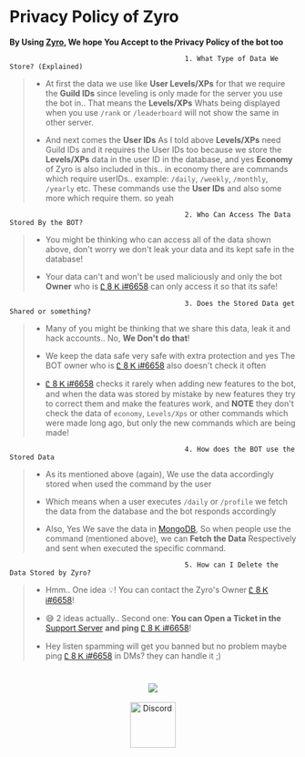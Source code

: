 # Privacy Policy of Zyro

**By Using [Zyro](https://discord.com/api/oauth2/authorize?client_id=877815459624411147&permissions=1102468931703&scope=bot%20applications.commands), We hope You Accept to the Privacy Policy of the bot too**

```
                                           1. What Type of Data We Store? (Explained)
```
> - At first the data we use like **User Levels/XPs** for that we require the **Guild IDs** since leveling is only made for the server you use the bot in.. That means the **Levels/XPs** Whats being displayed when you use `/rank` or `/leaderboard` will not show the same in other server. 
>
> - And next comes the **User IDs** As I told above **Levels/XPs** need Guild IDs and it requires the User IDs too because we store the **Levels/XPs** data in the user ID in the database, and yes **Economy** of Zyro is also included in this.. in economy there are commands which require userIDs.. example: `/daily`, `/weekly`, `/monthly`, `/yearly` etc. These commands use the **User IDs** and also some more which require them. so yeah 

```
                                           2. Who Can Access The Data Stored By the BOT?
```
> - You might be thinking who can access all of the data shown above, don't worry we don't leak your data and its kept safe in the database!
> 
> - Your data can't and won't be used maliciously and only the bot **Owner** who is [Ꮭ 8 Ꮶ Ꭵ#6658](https://discord.com/users/872442836166017064) can only access it so that its safe!

```
                                           3. Does the Stored Data get Shared or something?
```
> - Many of you might be thinking that we share this data, leak it and hack accounts.. No, **We Don't do that**!
> 
> - We keep the data safe very safe with extra protection and yes The BOT owner who is [Ꮭ 8 Ꮶ Ꭵ#6658](https://discord.com/users/872442836166017064) also doesn't check it often
> 
> - [Ꮭ 8 Ꮶ Ꭵ#6658](https://discord.com/users/872442836166017064) checks it rarely when adding new features to the bot, and when the data was stored by mistake by new features they try to correct them and make the features work, and **NOTE** they don't check the data of `economy`, `Levels/Xps` or other commands which were made long ago, but only the new commands which are being made!

```
                                           4. How does the BOT use the Stored Data
```
> - As its mentioned above (again), We use the data accordingly stored when used the command by the user
> 
> - Which means when a user executes `/daily` or `/profile` we fetch the data from the database and the bot responds accordingly
> 
> - Also, Yes We save the data in [MongoDB](https://www.mongodb.com/), So when people use the command (mentioned above), we can **Fetch the Data** Respectively and sent when executed the specific command.

```
                                           5. How can I Delete the Data Stored by Zyro?
```
> - Hmm.. One idea 💡! You can contact the Zyro's Owner [Ꮭ 8 Ꮶ Ꭵ#6658](https://discord.com/users/872442836166017064)!
> 
> - 😅 2 ideas actually.. Second one: **You can Open a Ticket in the** [Support Server](https://discord.gg/Pc96dVS6tS) **and ping** [Ꮭ 8 Ꮶ Ꭵ#6658](https://discord.com/users/872442836166017064)!
> 
> - Hey listen spamming will get you banned but no problem maybe ping [Ꮭ 8 Ꮶ Ꭵ#6658](https://discord.com/users/872442836166017064) in DMs? they can handle it ;)

#

<div align="center">
<a href="https://discord.com/invite/Pc96dVS6tS"><img src="https://invidget.switchblade.xyz/Pc96dVS6tS"/></a>
<br></br>

<a href="https://discord.com/invite/Pc96dVS6tS">
    <img src="https://cdn.discordapp.com/attachments/888334611313201153/963420722955423754/unknown.png" alt="Discord" width="80"/>
  </a>
  </div>
